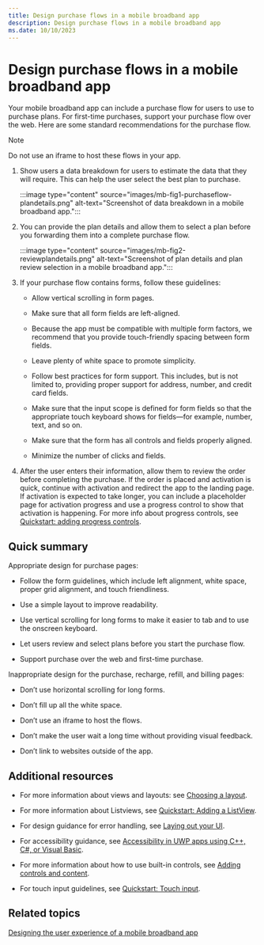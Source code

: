 ```yaml
---
title: Design purchase flows in a mobile broadband app
description: Design purchase flows in a mobile broadband app
ms.date: 10/10/2023
---
```


# Design purchase flows in a mobile broadband app

Your mobile broadband app can include a purchase flow for users to use to purchase plans. For first-time purchases, support your purchase flow over the web. Here are some standard recommendations for the purchase flow.

> [!NOTE]
> Do not use an iframe to host these flows in your app.

1. Show users a data breakdown for users to estimate the data that they will require. This can help the user select the best plan to purchase.

    :::image type="content" source="images/mb-fig1-purchaseflow-plandetails.png" alt-text="Screenshot of data breakdown in a mobile broadband app.":::

2. You can provide the plan details and allow them to select a plan before you forwarding them into a complete purchase flow.

    :::image type="content" source="images/mb-fig2-reviewplandetails.png" alt-text="Screenshot of plan details and plan review selection in a mobile broadband app.":::

3. If your purchase flow contains forms, follow these guidelines:

    - Allow vertical scrolling in form pages.

    - Make sure that all form fields are left-aligned.

    - Because the app must be compatible with multiple form factors, we recommend that you provide touch-friendly spacing between form fields.

    - Leave plenty of white space to promote simplicity.

    - Follow best practices for form support. This includes, but is not limited to, providing proper support for address, number, and credit card fields.

    - Make sure that the input scope is defined for form fields so that the appropriate touch keyboard shows for fields—for example, number, text, and so on.

    - Make sure that the form has all controls and fields properly aligned.

    - Minimize the number of clicks and fields.

4. After the user enters their information, allow them to review the order before completing the purchase. If the order is placed and activation is quick, continue with activation and redirect the app to the landing page. If activation is expected to take longer, you can include a placeholder page for activation progress and use a progress control to show that activation is happening. For more info about progress controls, see [Quickstart: adding progress controls](/previous-versions/windows/apps/hh465487(v=win.10)).

## Quick summary

Appropriate design for purchase pages:

- Follow the form guidelines, which include left alignment, white space, proper grid alignment, and touch friendliness.

- Use a simple layout to improve readability.

- Use vertical scrolling for long forms to make it easier to tab and to use the onscreen keyboard.

- Let users review and select plans before you start the purchase flow.

- Support purchase over the web and first-time purchase.

Inappropriate design for the purchase, recharge, refill, and billing pages:

- Don’t use horizontal scrolling for long forms.

- Don’t fill up all the white space.

- Don’t use an iframe to host the flows.

- Don’t make the user wait a long time without providing visual feedback.

- Don’t link to websites outside of the app.

## Additional resources

- For more information about views and layouts: see [Choosing a layout](/previous-versions/windows/apps/hh465327(v=win.10)).

- For more information about Listviews, see [Quickstart: Adding a ListView](/previous-versions/windows/apps/hh465496(v=win.10)).

- For design guidance for error handling, see [Laying out your UI](/previous-versions/windows/apps/hh465304(v=win.10)).

- For accessibility guidance, see [Accessibility in UWP apps using C++, C#, or Visual Basic](/previous-versions/windows/apps/hh452680(v=win.10)).

- For more information about how to use built-in controls, see [Adding controls and content](/previous-versions/windows/apps/hh465393(v=win.10)).

- For touch input guidelines, see [Quickstart: Touch input](/previous-versions/windows/apps/hh465387(v=win.10)).

## Related topics

[Designing the user experience of a mobile broadband app](designing-the-user-experience-of-a-mobile-broadband-app.md)
